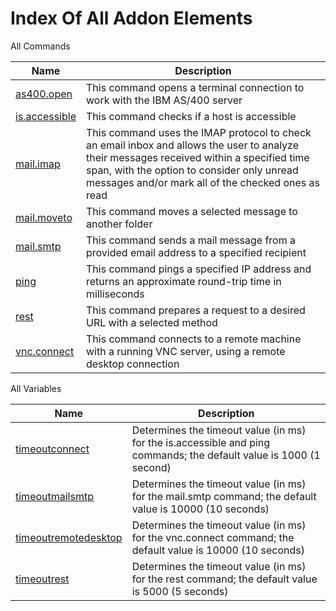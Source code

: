 # Index Of All Addon Elements


 All Commands

| Name | Description |
| ---- | ----------- |
| [as400.open](Commands/AS400OpenCommand.md) | This command opens a terminal connection to work with the IBM AS/400 server |
| [is.accessible](Commands/IsAccessibleCommand.md) | This command checks if a host is accessible |
| [mail.imap](Commands/MailImapCommand.md) | This command uses the IMAP protocol to check an email inbox and allows the user to analyze their messages received within a specified time span, with the option to consider only unread messages and/or mark all of the checked ones as read |
| [mail.moveto](Commands/MailMoveToCommand.md) | This command moves a selected message to another folder |
| [mail.smtp](Commands/MailSmtpCommand.md) | This command sends a mail message from a provided email address to a specified recipient |
| [ping](Commands/PingCommand.md) | This command pings a specified IP address and returns an approximate round-trip time in milliseconds |
| [rest](Commands/RestCommand.md) | This command prepares a request to a desired URL with a selected method |
| [vnc.connect](Commands/VncConnectCommand.md) | This command connects to a remote machine with a running VNC server, using a remote desktop connection |

 All Variables

| Name | Description |
| ---- | ----------- |
| [timeoutconnect](Variables/TimeoutConnectVariable.md) | Determines the timeout value (in ms) for the is.accessible and ping commands; the default value is 1000 (1 second) |
| [timeoutmailsmtp](Variables/TimeoutMailSmtpVariable.md) | Determines the timeout value (in ms) for the mail.smtp command; the default value is 10000 (10 seconds) |
| [timeoutremotedesktop](Variables/TimeoutRemoteDesktopVariable.md) | Determines the timeout value (in ms) for the vnc.connect command; the default value is 10000 (10 seconds) |
| [timeoutrest](Variables/TimeoutRestVariable.md) | Determines the timeout value (in ms) for the rest command; the default value is 5000 (5 seconds) |
